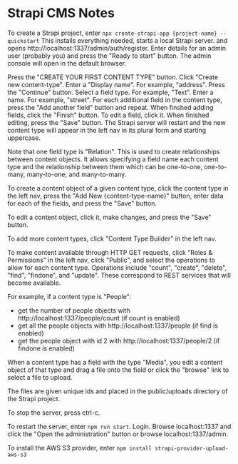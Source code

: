 # Strapi CMS Notes

To create a Strapi project, enter
`npx create-strapi-app {project-name} --quickstart`
This installs everything needed, starts a local Strapi server.
and opens http://localhost:1337/admin/auth/register.
Enter details for an admin user (probably you)
and press the "Ready to start" button.
The admin console will open in the default browser.

Press the "CREATE YOUR FIRST CONTENT TYPE" button.
Click "Create new content-type".
Enter a "Display name".  For example, "address".
Press the "Continue" button.
Select a field type.  For example, "Text".
Enter a name.  For example, "street".
For each additional field in the content type,
press the "Add another field" button and repeat.
When finshed adding fields, click the "Finish" button.
To edit a field, click it.
When finished editing, press the "Save" button.
The Strapi server will restart and the new content type
will appear in the left nav
in its plural form and starting uppercase.

Note that one field type is "Relation".
This is used to create relationships between content objects.
It allows specifying a field name each content type
and the relationship between them which can be
one-to-one, one-to-many, many-to-one, and many-to-many.

To create a content object of a given content type,
click the content type in the left nav,
press the "Add New {content-type-name}" button,
enter data for each of the fields,
and press the "Save" button.

To edit a content object,
click it, make changes, and press the "Save" button.

To add more content types,
click "Content Type Builder" in the left nav.

To make content available through HTTP GET requests,
click "Roles & Permissions" in the left nav,
click "Public", and
select the operations to allow for each content type.
Operations include "count", "create", "delete",
"find", "findone", and "update".
These correspond to REST services that will become available.

For example, if a content type is "People":
- get the number of people objects with http://localhost:1337/people/count
  (if count is enabled)
- get all the people objects with http://localhost:1337/people
  (if find is enabled)
- get the people object with id 2 with http://localhost:1337/people/2
  (if findone is enabled)

When a content type has a field with the type "Media",
you edit a content object of that type and drag a file onto the field
or click the "browse" link to select a file to upload.

The files are given unique ids and placed in the
public/uploads directory of the Strapi project.

To stop the server, press ctrl-c.

To restart the server, enter `npm run start`.
Login.
Browse localhost:1337 and click the "Open the administration" button
or browse localhost:1337/admin.

To install the AWS S3 provider, enter
`npm install strapi-provider-upload-aws-s3`
